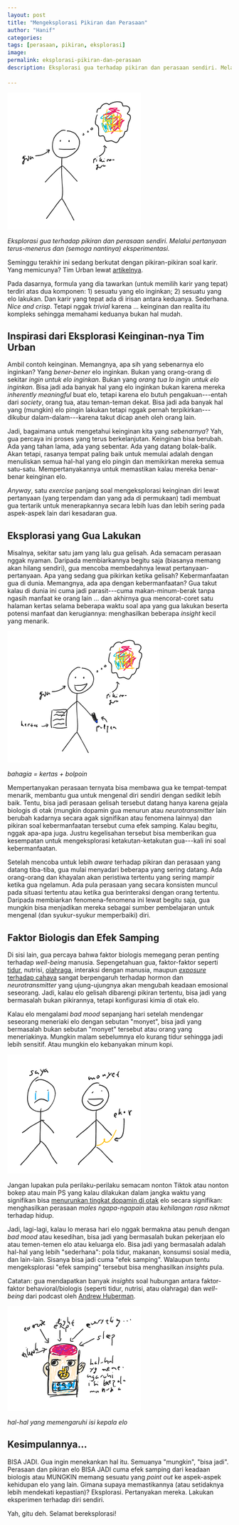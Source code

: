 ```yaml
---
layout: post
title: "Mengeksplorasi Pikiran dan Perasaan"
author: "Hanif" 
categories: 
tags: [perasaan, pikiran, eksplorasi]
image: 
permalink: eksplorasi-pikiran-dan-perasaan
description: Eksplorasi gua terhadap pikiran dan perasaan sendiri. Melalui pertanyaan terus-menerus dan (semoga nantinya) eksperimentasi.

---
```


<img class="center" alt="gua dan pikiran dan perasaan" src="/assets/img/saya-dan-pikiran.png">

*Eksplorasi gua terhadap pikiran dan perasaan sendiri. Melalui pertanyaan terus-menerus dan (semoga nantinya) eksperimentasi.* <!--more-->

Seminggu terakhir ini sedang berkutat dengan pikiran-pikiran soal karir. Yang memicunya? Tim Urban lewat [artikelnya](https://waitbutwhy.com/2018/04/picking-career.html).

Pada dasarnya, formula yang dia tawarkan (untuk memilih karir yang tepat) terdiri atas dua komponen: 1) sesuatu yang elo inginkan; 2) sesuatu yang elo lakukan. Dan karir yang tepat ada di irisan antara keduanya. Sederhana. *Nice and crisp*. Tetapi nggak *trivial* karena ... keinginan dan realita itu kompleks sehingga memahami keduanya bukan hal mudah. 

## Inspirasi dari Eksplorasi Keinginan-nya Tim Urban

Ambil contoh keinginan. Memangnya, apa sih yang sebenarnya elo inginkan? Yang *bener-bener* elo inginkan. Bukan yang orang-orang di sekitar *ingin untuk elo inginkan*. Bukan yang *orang tua lo ingin untuk elo inginkan*. Bisa jadi ada banyak hal yang elo inginkan bukan karena mereka *inherently meaningful* buat elo, tetapi karena elo butuh pengakuan---entah dari *society*, orang tua, atau teman-teman dekat. Bisa jadi ada banyak hal yang (mungkin) elo pingin lakukan tetapi nggak pernah terpikirkan---dikubur dalam-dalam---karena takut dicap aneh oleh orang lain. 

Jadi, bagaimana untuk mengetahui keinginan kita yang *sebenarnya*? Yah, gua percaya ini proses yang terus berkelanjutan. Keinginan bisa berubah. Ada yang tahan lama, ada yang sebentar. Ada yang datang bolak-balik. Akan tetapi, rasanya tempat paling baik untuk memulai adalah dengan menuliskan semua hal-hal yang elo pingin dan memikirkan mereka semua satu-satu. Mempertanyakannya untuk memastikan kalau mereka benar-benar keinginan elo. 

*Anyway*, satu *exercise* panjang soal mengeksplorasi keinginan diri lewat pertanyaan (yang terpendam dan yang ada di permukaan) tadi membuat gua tertarik untuk menerapkannya secara lebih luas dan lebih sering pada aspek-aspek lain dari kesadaran gua. 

## Eksplorasi yang Gua Lakukan

Misalnya, sekitar satu jam yang lalu gua gelisah. Ada semacam perasaan nggak nyaman. Daripada membiarkannya begitu saja (biasanya memang akan hilang sendiri), gua mencoba membedahnya lewat pertanyaan-pertanyaan. Apa yang sedang gua pikirkan ketika gelisah? Kebermanfaatan gua di dunia. Memangnya, ada apa dengan kebermanfaatan? Gua takut kalau di dunia ini cuma jadi parasit---cuma makan-minum-berak tanpa ngasih manfaat ke orang lain ... dan akhirnya gua mencorat-coret satu halaman kertas selama beberapa waktu soal apa yang gua lakukan beserta potensi manfaat dan kerugiannya: menghasilkan beberapa *insight* kecil yang menarik. 

<img class="center" alt="gua dan pikiran dan perasaan setelah diberikan kertas dan pulpen" src="/assets/img/saya-pikiran-dkk.png">
<p class="center"><em>bahagia = kertas + bolpoin</em></p>

Mempertanyakan perasaan ternyata bisa membawa gua ke tempat-tempat menarik, membantu gua untuk mengenal diri sendiri dengan sedikit lebih baik. Tentu, bisa jadi perasaan gelisah tersebut datang hanya karena gejala biologis di otak (mungkin dopamin gua menurun atau *neurotransmitter* lain berubah kadarnya secara agak signifikan atau fenomena lainnya) dan pikiran soal kebermanfaatan tersebut cuma efek samping. Kalau begitu, nggak apa-apa juga. Justru kegelisahan tersebut bisa memberikan gua kesempatan untuk mengeksplorasi ketakutan-ketakutan gua---kali ini soal kebermanfaatan. 

Setelah mencoba untuk lebih *aware* terhadap pikiran dan perasaan yang datang tiba-tiba, gua mulai menyadari beberapa yang sering datang. Ada orang-orang dan khayalan akan peristiwa tertentu yang sering mampir ketika gua ngelamun. Ada pula perasaan yang secara konsisten muncul pada situasi tertentu atau ketika gua berinteraksi dengan orang tertentu. Daripada membiarkan fenomena-fenomena ini lewat begitu saja, gua mungkin bisa menjadikan mereka sebagai sumber pembelajaran untuk mengenal (dan syukur-syukur memperbaiki) diri. 

## Faktor Biologis dan Efek Samping

Di sisi lain, gua percaya bahwa faktor biologis memegang peran penting terhadap *well-being* manusia. Sepengetahuan gua, faktor-faktor seperti [tidur](https://www.youtube.com/watch?v=nm1TxQj9IsQ&t=210s), nutrisi, [olahraga](https://twitter.com/hubermanlab/status/1430614892357193729), interaksi dengan manusia, maupun [*exposure* terhadap cahaya](https://twitter.com/hubermanlab/status/1540054616963878912) sangat berpengaruh terhadap hormon dan *neurotransmitter* yang ujung-ujungnya akan mengubah keadaan emosional seseorang. Jadi, kalau elo gelisah dibarengi pikiran tertentu, bisa jadi yang bermasalah bukan pikirannya, tetapi konfigurasi kimia di otak elo.

Kalau elo mengalami *bad mood* sepanjang hari setelah mendengar seseorang meneriaki elo dengan sebutan "monyet", bisa jadi yang bermasalah bukan sebutan "monyet" tersebut atau orang yang meneriakinya. Mungkin malam sebelumnya elo kurang tidur sehingga jadi lebih sensitif. Atau mungkin elo kebanyakan minum kopi. 

<img class="center" alt="gua dan monyet" src="/assets/img/saya-dan-monyet.png">

Jangan lupakan pula perilaku-perilaku semacam nonton Tiktok atau nonton bokep atau main PS yang kalau dilakukan dalam jangka waktu yang signifikan bisa [menurunkan tingkat dopamin di otak](https://www.goodreads.com/en/book/show/55723020) elo secara signifikan: menghasilkan perasaan *males ngapa-ngapain* atau *kehilangan rasa nikmat* terhadap hidup. 

Jadi, lagi-lagi, kalau lo merasa hari elo nggak bermakna atau penuh dengan *bad mood* atau kesedihan, bisa jadi yang bermasalah bukan pekerjaan elo atau temen-temen elo atau keluarga elo. Bisa jadi yang bermasalah adalah hal-hal yang lebih "sederhana": pola tidur, makanan, konsumsi sosial media, dan lain-lain. Sisanya bisa jadi cuma "efek samping". Walaupun tentu mengeksplorasi "efek samping" tersebut bisa menghasilkan *insights* pula. 

Catatan: gua mendapatkan banyak *insights* soal hubungan antara faktor-faktor behavioral/biologis (seperti tidur, nutrisi, atau olahraga) dan *well-being* dari podcast oleh [Andrew Huberman](https://www.youtube.com/@hubermanlab/videos). 

<img class="center" alt="isi kepala manusia" src="/assets/img/isi-kepala.png">
<p class="center"><em>hal-hal yang memengaruhi isi kepala elo</em></p>

## Kesimpulannya...

BISA JADI. Gua ingin menekankan hal itu. Semuanya "mungkin", "bisa jadi". Perasaan dan pikiran elo BISA JADI cuma efek samping dari keadaan biologis atau MUNGKIN memang sesuatu yang *point out* ke aspek-aspek kehidupan elo yang lain. Gimana supaya memastikannya (atau setidaknya lebih mendekati kepastian)? Eksplorasi. Pertanyakan mereka. Lakukan eksperimen terhadap diri sendiri.

Yah, gitu deh. Selamat bereksplorasi!
